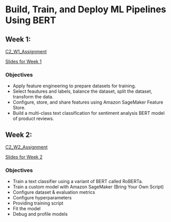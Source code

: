 # Build, Train, and Deploy ML Pipelines Using BERT

## Week 1:
[C2_W1_Assignment](https://github.com/curtpond/practical-aws/blob/main/nb/week2/C2_W1_Assignment.ipynb)

[Slides for Week 1](./slides/C2_W1.pdf)
### Objectives
- Apply feature engineering to prepare datasets for training.
- Select feautures and labels, balance the dataset, split the dataset, transform the data.
- Configure, store, and share features using Amazon SageMaker Feature Store.
- Build a multi-class text classification for sentiment analysis BERT model of product reviews.

## Week 2:
[C2_W2_Assignment](https://github.com/curtpond/practical-aws/blob/main/nb/week2/C2_W2_Assignment.ipynb)

[Slides for Week 2](./slides/C2_W2.pdf)
### Objectives
- Train a text classifier using a variant of BERT called RoBERTa.
- Train a custom model with Amazon SageMaker (Bring Your Own Script)
- Configure dataset & evaluation metrics
- Configure hyperparameters
- Providing training script
- Fit the model
- Debug and profile models


